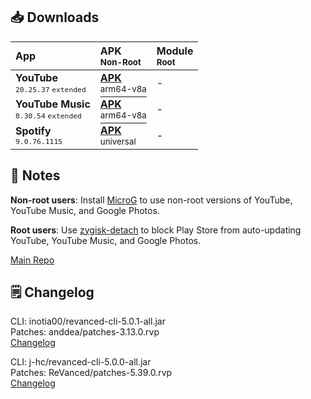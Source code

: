 ## 📥 Downloads
  
| App  | APK<br/><sup>Non-Root</sup> | Module<br/><sup>Root</sup> |  
| :--- | :-------------------------- | :------------------------- |  
| **YouTube**<br/><sup>`20.25.37` `extended`</sup> | [**APK**<br/><sup>arm64-v8a</sup>](https://github.com/Ven0m0/revanced-apps/releases/download/3/youtube-revanced-extended-v20.25.37-arm64-v8a.apk) | - |  
| **YouTube Music**<br/><sup>`8.30.54` `extended`</sup> | [**APK**<br/><sup>arm64-v8a</sup>](https://github.com/Ven0m0/revanced-apps/releases/download/3/youtube-music-revanced-extended-v8.30.54-arm64-v8a.apk) | - |  
| **Spotify**<br/><sup>`9.0.76.1115`</sup> | [**APK**<br/><sup>universal</sup>](https://github.com/Ven0m0/revanced-apps/releases/download/3/spotify-revanced-v9.0.76.1115-all.apk) | - |  

## 📌 Notes
  
**Non-root users**: Install [MicroG](https://github.com/ReVanced/GmsCore/releases) to use non-root versions of YouTube, YouTube Music, and Google Photos.
  
**Root users**: Use [zygisk-detach](https://github.com/j-hc/zygisk-detach) to block Play Store from auto-updating YouTube, YouTube Music, and Google Photos.
  
[Main Repo](https://github.com/avisek/revanced-apps)  

## 🗒️ Changelog
  
CLI: inotia00/revanced-cli-5.0.1-all.jar  
Patches: anddea/patches-3.13.0.rvp  
[Changelog](https://github.com/anddea/revanced-patches/releases/tag/v3.13.0)

CLI: j-hc/revanced-cli-5.0.0-all.jar  
Patches: ReVanced/patches-5.39.0.rvp  
[Changelog](https://github.com/ReVanced/revanced-patches/releases/tag/v5.39.0)  
